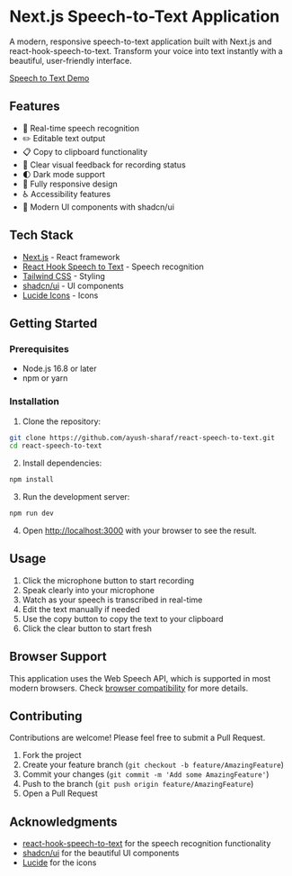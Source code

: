 # Next.js Speech-to-Text Application

A modern, responsive speech-to-text application built with Next.js and react-hook-speech-to-text. Transform your voice into text instantly with a beautiful, user-friendly interface.

[Speech to Text Demo](https://next-speech-to-text.vercel.app/)

## Features

- 🎤 Real-time speech recognition
- ✏️ Editable text output
- 📋 Copy to clipboard functionality
- 🎯 Clear visual feedback for recording status
- 🌓 Dark mode support
- 📱 Fully responsive design
- ♿ Accessibility features
- 🚀 Modern UI components with shadcn/ui

## Tech Stack

- [Next.js](https://nextjs.org/) - React framework
- [React Hook Speech to Text](https://www.npmjs.com/package/react-hook-speech-to-text) - Speech recognition
- [Tailwind CSS](https://tailwindcss.com/) - Styling
- [shadcn/ui](https://ui.shadcn.com/) - UI components
- [Lucide Icons](https://lucide.dev/) - Icons

## Getting Started

### Prerequisites

- Node.js 16.8 or later
- npm or yarn

### Installation

1. Clone the repository:

```bash
git clone https://github.com/ayush-sharaf/react-speech-to-text.git
cd react-speech-to-text
```

2. Install dependencies:

```bash
npm install
```

3. Run the development server:

```bash
npm run dev
```

4. Open [http://localhost:3000](http://localhost:3000) with your browser to see the result.

## Usage

1. Click the microphone button to start recording
2. Speak clearly into your microphone
3. Watch as your speech is transcribed in real-time
4. Edit the text manually if needed
5. Use the copy button to copy the text to your clipboard
6. Click the clear button to start fresh

## Browser Support

This application uses the Web Speech API, which is supported in most modern browsers. Check [browser compatibility](https://caniuse.com/speech-recognition) for more details.

## Contributing

Contributions are welcome! Please feel free to submit a Pull Request.

1. Fork the project
2. Create your feature branch (`git checkout -b feature/AmazingFeature`)
3. Commit your changes (`git commit -m 'Add some AmazingFeature'`)
4. Push to the branch (`git push origin feature/AmazingFeature`)
5. Open a Pull Request

## Acknowledgments

- [react-hook-speech-to-text](https://www.npmjs.com/package/react-hook-speech-to-text) for the speech recognition functionality
- [shadcn/ui](https://ui.shadcn.com/) for the beautiful UI components
- [Lucide](https://lucide.dev/) for the icons
